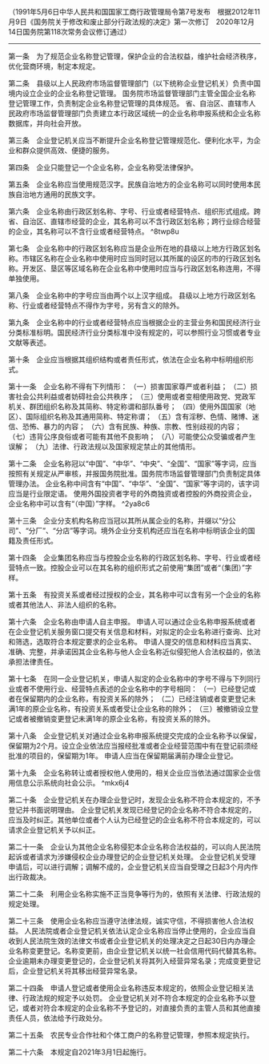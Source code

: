 （1991年5月6日中华人民共和国国家工商行政管理局令第7号发布　根据2012年11月9日《国务院关于修改和废止部分行政法规的决定》第一次修订　2020年12月14日国务院第118次常务会议修订通过）
___

第一条　为了规范企业名称登记管理，保护企业的合法权益，维护社会经济秩序，优化营商环境，制定本规定。

第二条　县级以上人民政府市场监督管理部门（以下统称企业登记机关）负责中国境内设立企业的企业名称登记管理。
国务院市场监督管理部门主管全国企业名称登记管理工作，负责制定企业名称登记管理的具体规范。
省、自治区、直辖市人民政府市场监督管理部门负责建立本行政区域统一的企业名称申报系统和企业名称数据库，并向社会开放。

第三条　企业登记机关应当不断提升企业名称登记管理规范化、便利化水平，为企业和群众提供高效、便捷的服务。

第四条　企业只能登记一个企业名称，企业名称受法律保护。

第五条　企业名称应当使用规范汉字。民族自治地方的企业名称可以同时使用本民族自治地方通用的民族文字。

第六条　企业名称由行政区划名称、字号、行业或者经营特点、组织形式组成。跨省、自治区、直辖市经营的企业，其名称可以不含行政区划名称；跨行业综合经营的企业，其名称可以不含行业或者经营特点。 ^8twp8u

第七条　企业名称中的行政区划名称应当是企业所在地的县级以上地方行政区划名称。市辖区名称在企业名称中使用时应当同时冠以其所属的设区的市的行政区划名称。开发区、垦区等区域名称在企业名称中使用时应当与行政区划名称连用，不得单独使用。

第八条　企业名称中的字号应当由两个以上汉字组成。
县级以上地方行政区划名称、行业或者经营特点不得作为字号，另有含义的除外。

第九条　企业名称中的行业或者经营特点应当根据企业的主营业务和国民经济行业分类标准标明。国民经济行业分类标准中没有规定的，可以参照行业习惯或者专业文献等表述。

第十条　企业应当根据其组织结构或者责任形式，依法在企业名称中标明组织形式。

第十一条　企业名称不得有下列情形：
（一）损害国家尊严或者利益；
（二）损害社会公共利益或者妨碍社会公共秩序；
（三）使用或者变相使用政党、党政军机关、群团组织名称及其简称、特定称谓和部队番号；
（四）使用外国国家（地区）、国际组织名称及其通用简称、特定称谓；
（五）含有淫秽、色情、赌博、迷信、恐怖、暴力的内容；
（六）含有民族、种族、宗教、性别歧视的内容；
（七）违背公序良俗或者可能有其他不良影响；
（八）可能使公众受骗或者产生误解；
（九）法律、行政法规以及国家规定禁止的其他情形。

第十二条　企业名称冠以“中国”、“中华”、“中央”、“全国”、“国家”等字词，应当按照有关规定从严审核，并报国务院批准。国务院市场监督管理部门负责制定具体管理办法。
企业名称中间含有“中国”、“中华”、“全国”、“国家”等字词的，该字词应当是行业限定语。
使用外国投资者字号的外商独资或者控股的外商投资企业，企业名称中可以含有“（中国）”字样。 ^2ya8c6

第十三条　企业分支机构名称应当冠以其所从属企业的名称，并缀以“分公司”、“分厂”、“分店”等字词。境外企业分支机构还应当在名称中标明该企业的国籍及责任形式。

第十四条　企业集团名称应当与控股企业名称的行政区划名称、字号、行业或者经营特点一致。控股企业可以在其名称的组织形式之前使用“集团”或者“（集团）”字样。

第十五条　有投资关系或者经过授权的企业，其名称中可以含有另一个企业的名称或者其他法人、非法人组织的名称。

第十六条　企业名称由申请人自主申报。
申请人可以通过企业名称申报系统或者在企业登记机关服务窗口提交有关信息和材料，对拟定的企业名称进行查询、比对和筛选，选取符合本规定要求的企业名称。
申请人提交的信息和材料应当真实、准确、完整，并承诺因其企业名称与他人企业名称近似侵犯他人合法权益的，依法承担法律责任。

第十七条　在同一企业登记机关，申请人拟定的企业名称中的字号不得与下列同行业或者不使用行业、经营特点表述的企业名称中的字号相同：
（一）已经登记或者在保留期内的企业名称，有投资关系的除外；
（二）已经注销或者变更登记未满1年的原企业名称，有投资关系或者受让企业名称的除外；
（三）被撤销设立登记或者被撤销变更登记未满1年的原企业名称，有投资关系的除外。

第十八条　企业登记机关对通过企业名称申报系统提交完成的企业名称予以保留，保留期为2个月。设立企业依法应当报经批准或者企业经营范围中有在登记前须经批准的项目的，保留期为1年。
申请人应当在保留期届满前办理企业登记。

第十九条　企业名称转让或者授权他人使用的，相关企业应当依法通过国家企业信用信息公示系统向社会公示。 ^mkx6j4

第二十条　企业登记机关在办理企业登记时，发现企业名称不符合本规定的，不予登记并书面说明理由。
企业登记机关发现已经登记的企业名称不符合本规定的，应当及时纠正。其他单位或者个人认为已经登记的企业名称不符合本规定的，可以请求企业登记机关予以纠正。

第二十一条　企业认为其他企业名称侵犯本企业名称合法权益的，可以向人民法院起诉或者请求为涉嫌侵权企业办理登记的企业登记机关处理。
企业登记机关受理申请后，可以进行调解；调解不成的，企业登记机关应当自受理之日起3个月内作出行政裁决。

第二十二条　利用企业名称实施不正当竞争等行为的，依照有关法律、行政法规的规定处理。

第二十三条　使用企业名称应当遵守法律法规，诚实守信，不得损害他人合法权益。
人民法院或者企业登记机关依法认定企业名称应当停止使用的，企业应当自收到人民法院生效的法律文书或者企业登记机关的处理决定之日起30日内办理企业名称变更登记。名称变更前，由企业登记机关以统一社会信用代码代替其名称。企业逾期未办理变更登记的，企业登记机关将其列入经营异常名录；完成变更登记后，企业登记机关将其移出经营异常名录。

第二十四条　申请人登记或者使用企业名称违反本规定的，依照企业登记相关法律、行政法规的规定予以处罚。
企业登记机关对不符合本规定的企业名称予以登记，或者对符合本规定的企业名称不予登记的，对直接负责的主管人员和其他直接责任人员，依法给予行政处分。

第二十五条　农民专业合作社和个体工商户的名称登记管理，参照本规定执行。

第二十六条　本规定自2021年3月1日起施行。